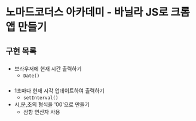 # 노마드코더스 아카데미 - 바닐라 JS로 크롬 앱 만들기

## 구현 목록
### 
- 브라우저에 현재 시간 출력하기
    - `Date()`

### 
- 1초마다 현재 시각 업데이트하여 출력하기
    - `setInterval()`
- 시,분,초의 형식을 '00'으로 만들기
    - 삼항 연산자 사용
